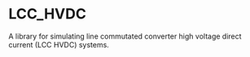 # LCC_HVDC
A library for simulating line commutated converter high voltage direct current (LCC HVDC) systems.
